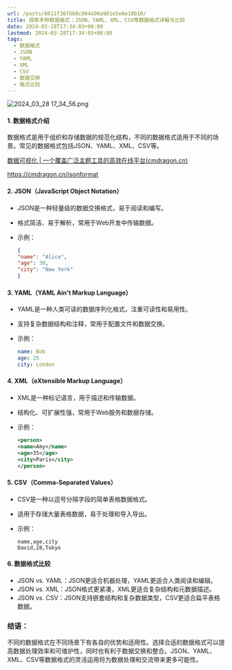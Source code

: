 ```yaml
---
url: /posts/6611f36f6b0c084a96a901e5e6e18b10/
title: 探索多种数据格式：JSON、YAML、XML、CSV等数据格式详解与比较
date: 2024-03-28T17:34:03+08:00
lastmod: 2024-03-28T17:34:03+08:00
tags:
  - 数据格式
  - JSON
  - YAML
  - XML
  - CSV
  - 数据交换
  - 格式比较
---
```



<img src="https://static.cmdragon.cn/blog/images/2024_03_28 17_34_56.png@blog" title="2024_03_28 17_34_56.png" alt="2024_03_28 17_34_56.png"/>

#### 1. 数据格式介绍

数据格式是用于组织和存储数据的规范化结构，不同的数据格式适用于不同的场景。常见的数据格式包括JSON、YAML、XML、CSV等。

[数据可视化 | 一个覆盖广泛主题工具的高效在线平台(cmdragon.cn)](https://cmdragon.cn/jsonformat)

https://cmdragon.cn/jsonformat

#### 2. JSON（JavaScript Object Notation）

- JSON是一种轻量级的数据交换格式，易于阅读和编写。

- 格式简洁、易于解析，常用于Web开发中传输数据。

- 示例：

  ```json
  {
  "name": "Alice",
  "age": 30,
  "city": "New York"
  }
  ```

#### 3. YAML（YAML Ain't Markup Language）

- YAML是一种人类可读的数据序列化格式，注重可读性和易用性。

- 支持复杂数据结构和注释，常用于配置文件和数据交换。

- 示例：

  ```yaml
  name: Bob
  age: 25
  city: London
  ```

#### 4. XML（eXtensible Markup Language）

- XML是一种标记语言，用于描述和传输数据。

- 结构化、可扩展性强，常用于Web服务和数据存储。

- 示例：

  ```xml
  <person>
  <name>Amy</name>
  <age>35</age>
  <city>Paris</city>
  </person>
  ```

#### 5. CSV（Comma-Separated Values）

- CSV是一种以逗号分隔字段的简单表格数据格式。

- 适用于存储大量表格数据，易于处理和导入导出。

- 示例：

  ```csv
  name,age,city
  David,28,Tokyo
  ```

#### 6. 数据格式比较

- JSON vs. YAML：JSON更适合机器处理，YAML更适合人类阅读和编辑。
- JSON vs. XML：JSON格式更紧凑，XML更适合复杂结构和元数据描述。
- JSON vs. CSV：JSON支持嵌套结构和复杂数据类型，CSV更适合扁平表格数据。

### 结语：

不同的数据格式在不同场景下有各自的优势和适用性。选择合适的数据格式可以提高数据处理效率和可维护性，同时也有利于数据交换和整合。JSON、YAML、XML、CSV等数据格式的灵活运用将为数据处理和交流带来更多可能性。